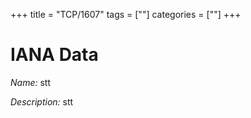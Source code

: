 +++
title = "TCP/1607"
tags = [""]
categories = [""]
+++

# IANA Data

_Name:_ stt

_Description:_ stt

